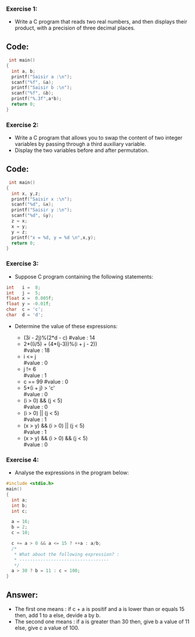 ### Exercise 1:
- Write a C program that reads two real numbers, and then displays their product, with a precision of three decimal places. 

## Code:

```C
 int main()
{ 
  int a, b;
  printf("Saisir a :\n");
  scanf("%f", &a);
  printf("Saisir b :\n");
  scanf("%f", &b);
  printf("%.3f",a*b);
  return 0;
}
```

### Exercise 2:
- Write a C program that allows you to swap the content of two integer variables by passing through a third auxiliary variable. 
- Display the two variables before and after permutation.

## Code:

```C
 int main()
{ 
  int x, y,z;
  printf("Saisir x :\n");
  scanf("%d", &x);
  printf("Saisir y :\n");
  scanf("%d", &y);
  z = x;
  x = y;
  y = z;
  printf("x = %d, y = %d \n",x,y);
  return 0;
} 
```

### Exercise 3:

- Suppose C program containing the following statements:

```C
int   i =  8;
int   j =  5;
float x =  0.005f;
float y = -0.01f;
char  c = 'c';
char  d = 'd';
```

- Determine the value of these expressions:

    - (3*i - 2*j)%(2*d - c) 
    #value : 14
    -  2*((i/5) + (4*(j-3))%(i + j - 2))  
    #value : 18
    -  i <= j  
    #value : 0
    -  j != 6  
    #value : 1
    -  c == 99 
    #value : 0
    -  5*(i + j) > 'c'  
    #value : 0
    - (i > 0) && (j < 5)  
    #value : 0
    - (i > 0) || (j < 5)  
    #value : 1
    - (x > y) && (i > 0) || (j < 5)  
    #value : 1
    - (x > y) && (i > 0) && (j < 5)  
    #value : 0

### Exercise 4:

- Analyse the expressions in the program below:

```C
#include <stdio.h>
main()
{
  int a;
  int b;
  int c;

  a = 16;
  b = 2;
  c = 10;

  c += a > 0 && a <= 15 ? ++a : a/b;
  /*
   * What about the following expression? :
   * ----------------------------------
   */
  a > 30 ? b = 11 : c = 100;
}
```
## Answer:

- The first one means : if c + a is positif and a is lower than or equals 15 then, add 1 to a else, devide a by b.
- The second one means : if a is greater than 30 then, give b a value of 11 else, give c a value of 100.